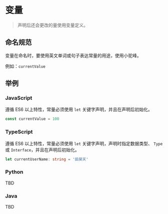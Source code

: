 # 变量
> 声明后还会更改的量使用变量定义。

## 命名规范
变量在命名时，要使用英文单词或句子表达常量的用途，使用小驼峰。

例如：`currentValue`

## 举例
### JavaScript
遵循 ES6 以上特性，常量必须使用 `let` 关键字声明，并且在声明后初始化。
```javascript
const currentValue = 100
```

### TypeScript
遵循 ES6 以上特性，常量必须使用 `let` 关键字声明，声明时指定数据类型、 `Type` 或 `Interface`，并且在声明后初始化。
```typescript
let currentUserName: string = '田昊天'
```

### Python
TBD

### Java
TBD
